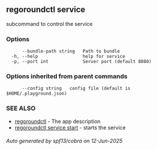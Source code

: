 ## regoroundctl service

subcommand to control the service

### Options

```
      --bundle-path string   Path to bundle
  -h, --help                 help for service
  -p, --port int             Server port (default 8080)
```

### Options inherited from parent commands

```
      --config string   config file (default is $HOME/.playground.json)
```

### SEE ALSO

* [regoroundctl](regoroundctl.md)	 - The app description
* [regoroundctl service start](regoroundctl_service_start.md)	 - starts the service

###### Auto generated by spf13/cobra on 12-Jun-2025
